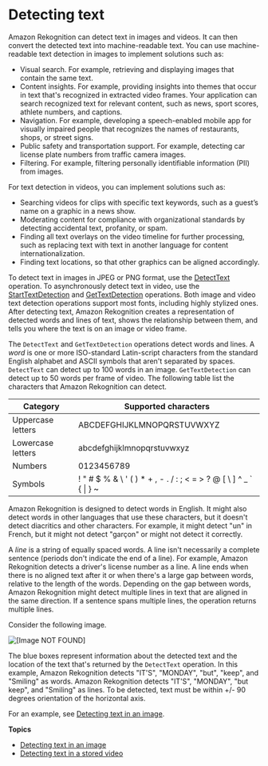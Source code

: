 # Detecting text<a name="text-detection"></a>

Amazon Rekognition can detect text in images and videos\. It can then convert the detected text into machine\-readable text\. You can use machine\-readable text detection in images to implement solutions such as:
+ Visual search\. For example, retrieving and displaying images that contain the same text\.
+ Content insights\. For example, providing insights into themes that occur in text that's recognized in extracted video frames\. Your application can search recognized text for relevant content, such as news, sport scores, athlete numbers, and captions\.
+ Navigation\. For example, developing a speech\-enabled mobile app for visually impaired people that recognizes the names of restaurants, shops, or street signs\. 
+ Public safety and transportation support\. For example, detecting car license plate numbers from traffic camera images\. 
+ Filtering\. For example, filtering personally identifiable information \(PII\) from images\. 

For text detection in videos, you can implement solutions such as: 
+ Searching videos for clips with specific text keywords, such as a guest’s name on a graphic in a news show\.
+ Moderating content for compliance with organizational standards by detecting accidental text, profanity, or spam\.
+ Finding all text overlays on the video timeline for further processing, such as replacing text with text in another language for content internationalization\.
+ Finding text locations, so that other graphics can be aligned accordingly\.

To detect text in images in JPEG or PNG format, use the [DetectText](API_DetectText.md) operation\. To asynchronously detect text in video, use the [StartTextDetection](API_StartTextDetection.md) and [GetTextDetection](API_GetTextDetection.md) operations\. Both image and video text detection operations support most fonts, including highly stylized ones\. After detecting text, Amazon Rekognition creates a representation of detected words and lines of text, shows the relationship between them, and tells you where the text is on an image or video frame\.

The `DetectText` and `GetTextDetection` operations detect words and lines\. A *word* is one or more ISO\-standard Latin\-script characters from the standard English alphabet and ASCII symbols that aren't separated by spaces\. `DetectText` can detect up to 100 words in an image\. `GetTextDetection` can detect up to 50 words per frame of video\. The following table list the characters that Amazon Rekognition can detect\.


|  Category  |  Supported characters  | 
| --- | --- | 
| Uppercase letters |  ABCDEFGHIJKLMNOPQRSTUVWXYZ  | 
|  Lowercase letters  |  abcdefghijklmnopqrstuvwxyz  | 
|  Numbers  |  0123456789  | 
| Symbols | \! " \# $ % & \\ ' \( \) \* \+ , \- \. / : ; < = > ? @ \[ \\ \] ^ \_ ` \{ \| \} \~ | 

Amazon Rekognition is designed to detect words in English\. It might also detect words in other languages that use these characters, but it doesn't detect diacritics and other characters\. For example, it might detect "un" in French, but it might not detect "garçon" or might not detect it correctly\.

A *line* is a string of equally spaced words\. A line isn't necessarily a complete sentence \(periods don't indicate the end of a line\)\. For example, Amazon Rekognition detects a driver's license number as a line\. A line ends when there is no aligned text after it or when there's a large gap between words, relative to the length of the words\. Depending on the gap between words, Amazon Rekognition might detect multiple lines in text that are aligned in the same direction\. If a sentence spans multiple lines, the operation returns multiple lines\.

Consider the following image\.

![\[Image NOT FOUND\]](http://docs.aws.amazon.com/rekognition/latest/dg/images/text.png)

The blue boxes represent information about the detected text and the location of the text that's returned by the `DetectText` operation\. In this example, Amazon Rekognition detects "IT'S", "MONDAY", "but", "keep", and "Smiling" as words\. Amazon Rekognition detects "IT'S", "MONDAY", "but keep", and "Smiling" as lines\. To be detected, text must be within \+/\- 90 degrees orientation of the horizontal axis\.

For an example, see [Detecting text in an image](text-detecting-text-procedure.md)\.

**Topics**
+ [Detecting text in an image](text-detecting-text-procedure.md)
+ [Detecting text in a stored video](text-detecting-video-procedure.md)